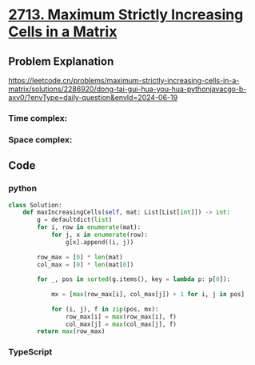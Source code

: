 # [2713. Maximum Strictly Increasing Cells in a Matrix](https://leetcode.cn/problems/maximum-strictly-increasing-cells-in-a-matrix/description/?envType=daily-question&envId=2024-06-19)



## Problem Explanation
https://leetcode.cn/problems/maximum-strictly-increasing-cells-in-a-matrix/solutions/2286920/dong-tai-gui-hua-you-hua-pythonjavacgo-b-axv0/?envType=daily-question&envId=2024-06-19
### Time complex:

### Space complex:

## Code

### python
```python
class Solution:
    def maxIncreasingCells(self, mat: List[List[int]]) -> int:
        g = defaultdict(list)
        for i, row in enumerate(mat):
            for j, x in enumerate(row):
                g[x].append((i, j))
        
        row_max = [0] * len(mat)
        col_max = [0] * len(mat[0])
        
        for _, pos in sorted(g.items(), key = lambda p: p[0]):
            
            mx = [max(row_max[i], col_max[j]) + 1 for i, j in pos]
            
            for (i, j), f in zip(pos, mx):
                row_max[i] = max(row_max[i], f)
                col_max[j] = max(col_max[j], f)  
        return max(row_max)

```

### TypeScript
```TypeScript


```